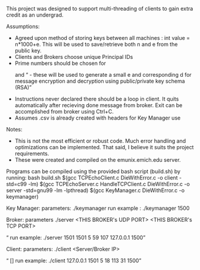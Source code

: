 
This project was designed to support multi-threading of clients to gain extra credit as an undergrad.

Assumptions:
  - Agreed upon method of storing keys between all machines : int value = n*1000+e. This will be used to save/retrieve both n and e from the public key.
  - Clients and Brokers choose unique Principal IDs
  - Prime numbers should be chosen for <p> and <q> - these will be used to generate a small e and corresponding d for message encryption and decryption using public/private key schema (RSA)
  - Instructions never declared there should be a loop in client. It quits automatically after recieving done message from broker. Exit can be accomplished from broker using Ctrl+C.
  - Assumes .csv is already created with headers for Key Manager use

Notes:
  - This is not the most efficient or robust code. Much error handling and optimizations can be implemented. That said, I believe it suits the project requirements. 
  - These were created and compiled on the emunix.emich.edu server.




Programs can be compiled using the provided bash script (build.sh) by running:  bash build.sh
  $(gcc TCPEchoClient.c DieWithError.c -o client -std=c99 -lm)
  $(gcc TCPEchoServer.c HandleTCPClient.c DieWithError.c -o server -std=gnu99 -lm -lpthread)
  $(gcc KeyManager.c DieWithError.c -o keymanager) 






Key Manager:
  parameters: ./keymanager <UDP SERVER PORT>
  run example :  ./keymanager 1500


Broker:
  parameters ./server <THIS BROKER's UDP PORT> <THIS BROKER's TCP PORT> <Broker ID> <p> <q> <Key Manager IP> <Key Manager Port>
  run example: ./server 1501 1501 5 59 107 127.0.0.1 1500


Client:
  parameters: ./client <Server/Broker IP> <Broker TCP Port> <Broker ID> <Client ID> <p> <q> [<KeyManager Port>]
  run example: ./client 127.0.0.1 1501 5 18 113 31 1500








